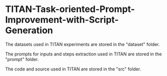 # TITAN-Task-oriented-Prompt-Improvement-with-Script-Generation

The datasets used in TITAN experiments are stored in the "dataset" folder.

The prompts for inputs and steps extraction used in TITAN are stored in the "prompt" folder.

The code and source used in TITAN are stored in the "src" folder.
